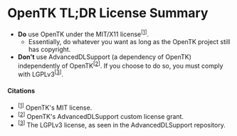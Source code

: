 # OpenTK TL;DR License Summary
* **Do** use OpenTK under the MIT/X11 license<sup>[<a href="LICENSE.md">1</a>]</sup>.
  * Essentially, do whatever you want as long as the OpenTK project still has copyright.
* **Don't** use AdvancedDLSupport (a dependency of OpenTK) independently of OpenTK<sup>[<a href="LICENSE_GRANT.pdf">2</a>]</sup>. If you choose to do so, you must comply with LGPLv3<sup>[<a href="https://github.com/Firwood-Software/AdvanceDLSupport/blob/master/LICENSE">3</a>]</sup>.

#### Citations
- <sup>[<a href="LICENSE.md">1</a>]</sup> OpenTK's MIT license.
- <sup>[<a href="LICENSE_GRANT.pdf">2</a>]</sup> OpenTK's AdvancedDLSupport custom license grant.
- <sup>[<a href="https://github.com/Firwood-Software/AdvanceDLSupport/blob/master/LICENSE">3</a>]</sup> The LGPLv3 license, as seen in the AdvancedDLSupport repository.
